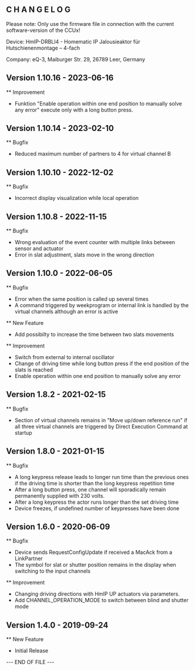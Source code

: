 C H A N G E L O G
-----------------

Please note: Only use the firmware file in connection with the current software-version of the CCUx!

Device:      HmIP-DRBLI4 - Homematic IP Jalousieaktor für Hutschienenmontage  – 4-fach

Company:     eQ-3, Maiburger Str. 29, 26789 Leer, Germany



Version 1.10.16 - 2023-06-16
--------------------------------------------------------------

** Improvement
   * Funktion "Enable operation within one end position to manually solve any error" execute only with a long button press.



Version 1.10.14 - 2023-02-10
--------------------------------------------------------------

** Bugfix
   * Reduced maximum number of partners to 4 for virtual channel B



Version 1.10.10 - 2022-12-02
--------------------------------------------------------------

** Bugfix
   * Incorrect display visualization while local operation



Version 1.10.8 - 2022-11-15
--------------------------------------------------------------

** Bugfix
   * Wrong evaluation of the event counter with multiple links between sensor and actuator
   * Error in slat adjustment, slats move in the wrong direction



Version 1.10.0 - 2022-06-05
--------------------------------------------------------------

** Bugfix
   *  Error when the same position is called up several times
   * A command triggered by weekprogram or internal link is handled by the virtual channels although an error is active

** New Feature
   * Add possibilty to increase the time between two slats movements

** Improvement
   * Switch from external to internal oscillator
   * Change of driving time while long button press if the end position of the slats is reached
   * Enable operation within one end position to manually solve any error



Version 1.8.2 - 2021-02-15
--------------------------------------------------------------

** Bugfix
   * Section of virtual channels remains in "Move up/down reference run" if all three virtual channels are triggered by Direct Execution Command at startup



Version 1.8.0 - 2021-01-15
--------------------------------------------------------------

** Bugfix
   * A long keypress release leads to longer run time than the previous ones if the driving time is shorter than the long keypress repetition time
   * After a long button press, one channel will sporadically remain permanently supplied with 230 volts.
   * After a long keypress the actor runs longer than the set driving time
   * Device freezes, if undefined number of keypresses have been done



Version 1.6.0 - 2020-06-09
--------------------------------------------------------------

** Bugfix
   * Device sends RequestConfigUpdate if received a MacAck from a LinkPartner
   * The symbol for slat or shutter position remains in the display when switching to the input channels

** Improvement
   * Changing driving directions with HmIP UP actuators via parameters.
   * Add CHANNEL_OPERATION_MODE to switch between blind and shutter mode



Version 1.4.0 - 2019-09-24
--------------------------------------------------------------

** New Feature
   * Initial Release



--- END OF FILE ---
